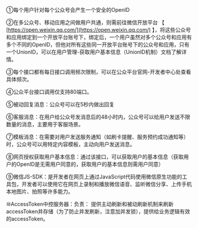①每个用户针对每个公众号会产生一个安全的OpenID

②在多公众号、移动应用之间做用户共通，则需前往微信开放平台 【 [https://open.weixin.qq.com/](https://open.weixin.qq.com/) 】，将这些公众号和应用绑定到一个开放平台账号下，绑定后，一个用户虽然对多个公众号和应用有多个不同的OpenID，但他对所有这些同一开放平台账号下的公众号和应用，只有一个UnionID，可以在用户管理-获取用户基本信息（UnionID机制）文档了解详情。

③每个接口都有每日接口调用频次限制，可以在公众平台官网-开发者中心处查看具体频次。

④公众平台接口调用仅支持80端口。

⑤被动回复消息：公众号可以在5秒内做出回复

⑥客服消息：在用户给公众号发消息后的48小时内，公众号可以给用户发送不限数量的消息，主要用于客服场景。

⑦模板消息：在需要对用户发送服务通知（如刷卡提醒、服务预约成功通知等）时，公众号可以用特定内容模板，主动向用户发送消息。

⑧网页授权获取用户基本信息：通过该接口，可以获取用户的基本信息（获取用户的OpenID是无需用户同意的，获取用户的基本信息则需用户同意）

⑨微信JS-SDK：是开发者在网页上通过JavaScript代码使用微信原生功能的工具包，开发者可以使用它在网页上录制和播放微信语音、监听微信分享、上传手机本地图片、拍照等许多能力。

⑩AccessToken中控服务器：负责： 提供主动刷新和被动刷新机制来刷新accessToken并存储（为了防止并发刷新，注意加并发锁），提供给业务逻辑有效的accessToken。


